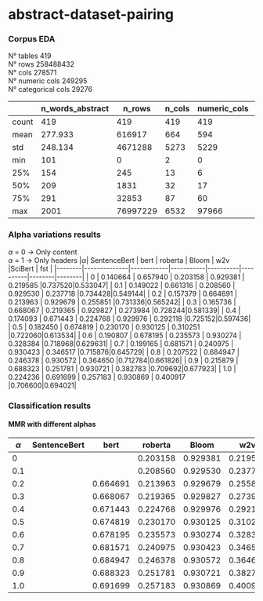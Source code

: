 # abstract-dataset-pairing


### Corpus EDA
N° tables 419 <br />
N° rows 258488432 <br />
N° cols 278571 <br />
N° numeric cols 249295 <br />
N° categorical cols 29276 <br />

|       | n_words_abstract | n_rows   | n_cols   | numeric_cols | categorical_cols |
|-------|------------------|----------|----------|--------------|------------------|
| count | 419              | 419      | 419      | 419          | 419              |
| mean  | 277.933          | 616917   | 664      | 594          | 69               |
| std   | 248.134          | 4671288  | 5273     | 5229         | 422              |
| min   | 101              | 0        | 2        | 0            | 0                |
| 25%   | 154              | 245      | 13       | 6            | 3                |
| 50%   | 209              | 1831     | 32       | 17           | 8                |
| 75%   | 291              | 32853    | 87       | 60           | 20               |
| max   | 2001             | 76997229 | 6532     | 97966        | 5925             |

### Alpha variations results
$\alpha$ = 0 -> Only content <br />
$\alpha$ = 1 -> Only headers
|$\alpha$| SentenceBert |    bert    |  roberta  |   Bloom  |   w2v    |SciBert |   fst  |
|--------|--------------|------------|-----------|----------|----------|--------|--------|
|   0    |   0.140664   |  0.657940  | 0.203158  | 0.929381 | 0.219585 |0.737520|0.533047|
| 0.1    |   0.149022   |  0.661316  | 0.208560  | 0.929530 | 0.237718 |0.734428|0.549144|
| 0.2    |   0.157379   |  0.664691  | 0.213963  | 0.929679 | 0.255851 |0.731336|0.565242|
| 0.3    |   0.165736   |  0.668067  | 0.219365  | 0.929827 | 0.273984 |0.728244|0.581339|
| 0.4    |   0.174093   |  0.671443  | 0.224768  | 0.929976 | 0.292118 |0.725152|0.597436|
| 0.5    |   0.182450   |  0.674819  | 0.230170  | 0.930125 | 0.310251 |0.722060|0.613534|
| 0.6    |   0.190807   |  0.678195  | 0.235573  | 0.930274 | 0.328384 |0.718968|0.629631|
| 0.7    |   0.199165   |  0.681571  | 0.240975  | 0.930423 | 0.346517 |0.715876|0.645729|
| 0.8    |   0.207522   |  0.684947  | 0.246378  | 0.930572 | 0.364650 |0.712784|0.661826|
| 0.9    |   0.215879   |  0.688323  | 0.251781  | 0.930721 | 0.382783 |0.709692|0.677923|
| 1.0    |   0.224236   |  0.691699  | 0.257183  | 0.930869 | 0.400917 |0.706600|0.694021|


### Classification results
#### MMR with different alphas

|$\alpha$| SentenceBert |    bert    |  roberta  |   Bloom  |   w2v    |SciBert |   fst  |
|--------|--------------|------------|-----------|----------|----------|--------|--------|
|   0    |      |    | 0.203158  | 0.929381 | 0.219585 |0.737520|0.533047|
| 0.1    |      |    | 0.208560  | 0.929530 | 0.237718 |0.734428|0.549144|
| 0.2    |      |  0.664691  | 0.213963  | 0.929679 | 0.255851 |0.731336|0.565242|
| 0.3    |      |  0.668067  | 0.219365  | 0.929827 | 0.273984 |0.728244|0.581339|
| 0.4    |      |  0.671443  | 0.224768  | 0.929976 | 0.292118 |0.725152|0.597436|
| 0.5    |      |  0.674819  | 0.230170  | 0.930125 | 0.310251 |0.722060|0.613534|
| 0.6    |      |  0.678195  | 0.235573  | 0.930274 | 0.328384 |0.718968|0.629631|
| 0.7    |      |  0.681571  | 0.240975  | 0.930423 | 0.346517 |0.715876|0.645729|
| 0.8    |      |  0.684947  | 0.246378  | 0.930572 | 0.364650 |0.712784|0.661826|
| 0.9    |      |  0.688323  | 0.251781  | 0.930721 | 0.382783 |0.709692|0.677923|
| 1.0    |      |  0.691699  | 0.257183  | 0.930869 | 0.400917 |0.706600|0.694021|